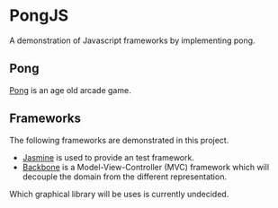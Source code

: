 PongJS
======

A demonstration of Javascript frameworks by implementing pong.

Pong
----

[Pong](http://en.wikipedia.org/wiki/Pong "Wikipedia on Pong") is an
age old arcade game.

Frameworks
----------

The following frameworks are demonstrated in this project.

* [Jasmine](http://pivotal.github.com/jasmine/ "Jasmine GitHub documentation page")
  is used to provide an test framework.
* [Backbone](http://backbonejs.org/ "Backbone documentation page")
  is a Model-View-Controller (MVC) framework which will decouple the
  domain from the different representation.

Which graphical library will be uses is currently undecided.